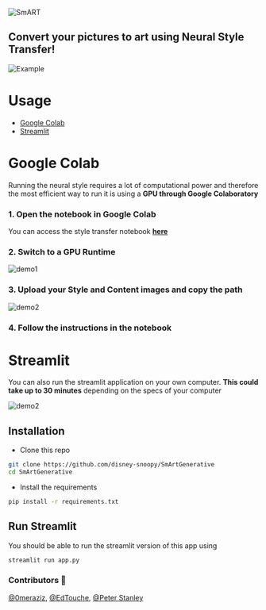 
![SmART](https://storage.googleapis.com/smartgenerative/style/SmArt%20style%20transfer%20(2).png)

## Convert your pictures to art using Neural Style Transfer! 

![Example](https://storage.googleapis.com/smartgenerative/style/example-trees.png)


# Usage
  - [Google Colab](#google-colab)
  - [Streamlit](#streamlit)

# Google Colab 
Running the neural style requires a lot of computational power and therefore the most efficient way to run it is using a **GPU through Google Colaboratory** 

### 1. Open the notebook in Google Colab

You can access the style transfer notebook **[here](https://colab.research.google.com/github/disney-snoopy/SmArtGenerative/blob/master/notebooks/style_transfer_demo.ipynb)**

### 2. Switch to a GPU Runtime 

![demo1](https://storage.googleapis.com/smartgenerative/style/demo1.png)

### 3. Upload your Style and Content images and copy the path

![demo2](https://storage.googleapis.com/smartgenerative/style/demo3.png)

### 4. Follow the instructions in the notebook


# Streamlit 

You can also run the streamlit application on your own computer. **This could take up to 30 minutes** depending on the specs of your computer

![demo2](https://storage.googleapis.com/smartgenerative/style/demo4.png)

## Installation

- Clone this repo

```bash
git clone https://github.com/disney-snoopy/SmArtGenerative
cd SmArtGenerative
```
- Install the requirements

```bash
pip install -r requirements.txt
```

## Run Streamlit 

You should be able to run the streamlit version of this app using 

```bash
streamlit run app.py
```

### Contributors :pray:
<a href="https://github.com/0meraziz" target="_blank">@0meraziz</a>, <a href="https://github.com/EdTouche" target="_blank">@EdTouche</a>, <a href="https://github.com/pjts98" target="_blank">@Peter Stanley</a>

